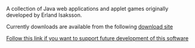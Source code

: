 A collection of Java web applications and applet games originally developed by Erland Isaksson.

Currently downloads are available from the following [download site](http://erland.isaksson.info/download)

[Follow this link if you want to support future development of this software](http://erland.isaksson.info/donate)